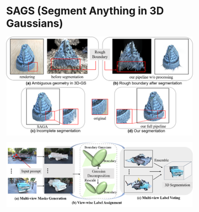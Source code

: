 # SAGS (Segment Anything in 3D Gaussians)

![Our Pipeline](imgs/intro.png)

![Our Pipeline](imgs/pipeline.png)
